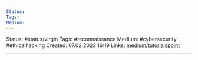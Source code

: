 ```yaml
---
Status: 
Tags: 
Medium:
---
```

Status: #status/virgin
Tags: #reconnaissance
Medium: #cybersecurity #ethicalhacking 
Created: 07.02.2023 16:19
Links: [medium/tutorialspoint](https://duckduckgo.com/?q=recon+hacking&ia=web)
___

